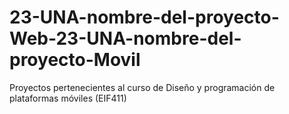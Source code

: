 # 23-UNA-nombre-del-proyecto-Web-23-UNA-nombre-del-proyecto-Movil
Proyectos pertenecientes al curso de Diseño y programación de plataformas móviles (EIF411)
